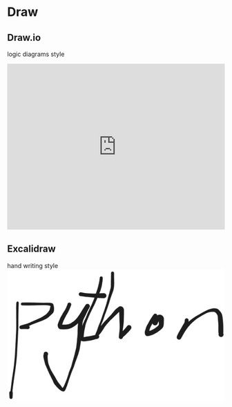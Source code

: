 # Draw

## Draw.io

logic diagrams style
<iframe frameborder="0" style="width:100%;height:384px;" src="https://viewer.diagrams.net/?tags=%7B%7D&lightbox=1&highlight=0000ff&edit=https%3A%2F%2Fapp.diagrams.net%2F%3Fsrc%3Dabout%23HAtticuszz%252Fmkdocs-obsidian-template%252Fmain%252Fassests%252Fdrawio%252Ftest.drawio%23%257B%2522pageId%2522%253A%2522x1PRci59o8JV9ekeaa-w%2522%257D&layers=1&nav=1&title=test.drawio#Uhttps%3A%2F%2Fraw.githubusercontent.com%2FAtticuszz%2Fmkdocs-obsidian-template%2Fmain%2Fassests%2Fdrawio%2Ftest.drawio"></iframe>

## Excalidraw

hand writing style
![image.png](https://raw.githubusercontent.com/Atticuszz/DocHub/picgo/assets/20240909101640.png)
